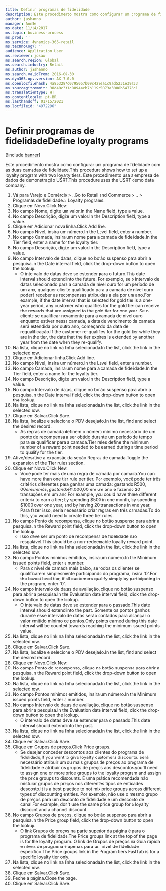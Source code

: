 ```yaml
---
title: Definir programas de fidelidade
description: Este procedimento mostra como configurar um programa de fidelidade com as duas camadas de fidelidade.
author: jashanno
manager: AnnBe
ms.date: 11/14/2017
ms.topic: business-process
ms.prod: ''
ms.service: dynamics-365-retail
ms.technology: ''
audience: Application User
ms.reviewer: josaw
ms.search.region: Global
ms.search.industry: Retail
ms.author: jashanno
ms.search.validFrom: 2016-06-30
ms.dyn365.ops.version: AX 7.0.0
ms.openlocfilehash: 4a853287c0795057b09c429ea1c9ad5231e39a33
ms.sourcegitcommit: 38d40c331c8894acb7b119c5073e3088b54776c1
ms.translationtype: HT
ms.contentlocale: pt-BR
ms.lasthandoff: 01/15/2021
ms.locfileid: "4972296"
---
```

# <a name="define-loyalty-programs"></a><span data-ttu-id="1dc7b-103">Definir programas de fidelidade</span><span class="sxs-lookup"><span data-stu-id="1dc7b-103">Define loyalty programs</span></span>

[!include [banner](../includes/banner.md)]

<span data-ttu-id="1dc7b-104">Este procedimento mostra como configurar um programa de fidelidade com as duas camadas de fidelidade.</span><span class="sxs-lookup"><span data-stu-id="1dc7b-104">This procedure shows how to set up a loyalty program with two loyalty tiers.</span></span> <span data-ttu-id="1dc7b-105">Este procedimento usa a empresa de dados de demonstração USRT.</span><span class="sxs-lookup"><span data-stu-id="1dc7b-105">This procedure uses the USRT demo data company.</span></span>

1. <span data-ttu-id="1dc7b-106">Vá para Varejo e Comércio > ..</span><span class="sxs-lookup"><span data-stu-id="1dc7b-106">Go to Retail and Commerce > ..</span></span> <span data-ttu-id="1dc7b-107">> Programas de fidelidade.</span><span class="sxs-lookup"><span data-stu-id="1dc7b-107">> Loyalty programs.</span></span>
2. <span data-ttu-id="1dc7b-108">Clique em Novo.</span><span class="sxs-lookup"><span data-stu-id="1dc7b-108">Click New.</span></span>
3. <span data-ttu-id="1dc7b-109">No campo Nome, digite um valor.</span><span class="sxs-lookup"><span data-stu-id="1dc7b-109">In the Name field, type a value.</span></span>
4. <span data-ttu-id="1dc7b-110">No campo Descrição, digite um valor.</span><span class="sxs-lookup"><span data-stu-id="1dc7b-110">In the Description field, type a value.</span></span>
5. <span data-ttu-id="1dc7b-111">Clique em Adicionar nova linha.</span><span class="sxs-lookup"><span data-stu-id="1dc7b-111">Click Add line.</span></span>
6. <span data-ttu-id="1dc7b-112">No campo Nível, insira um número.</span><span class="sxs-lookup"><span data-stu-id="1dc7b-112">In the Level field, enter a number.</span></span>
7. <span data-ttu-id="1dc7b-113">No campo Camada, insira um nome para a camada de fidelidade.</span><span class="sxs-lookup"><span data-stu-id="1dc7b-113">In the Tier field, enter a name for the loyalty tier.</span></span>
8. <span data-ttu-id="1dc7b-114">No campo Descrição, digite um valor.</span><span class="sxs-lookup"><span data-stu-id="1dc7b-114">In the Description field, type a value.</span></span>
9. <span data-ttu-id="1dc7b-115">No campo Intervalo de datas, clique no botão suspenso para abrir a pesquisa.</span><span class="sxs-lookup"><span data-stu-id="1dc7b-115">In the Date interval field, click the drop-down button to open the lookup.</span></span>
    * <span data-ttu-id="1dc7b-116">O intervalo de datas deve se estender para o futuro.</span><span class="sxs-lookup"><span data-stu-id="1dc7b-116">This date interval should extend into the future.</span></span> <span data-ttu-id="1dc7b-117">Por exemplo, se o intervalo de datas selecionado para a camada de nível ouro for um período de um ano, qualquer cliente qualificado para a camada de nível ouro poderá receber as recompensas atribuídas a ela por um ano.</span><span class="sxs-lookup"><span data-stu-id="1dc7b-117">For example, if the date interval that is selected for gold tier is a one-year period, any customer who qualifies for the gold tier can receive the rewards that are assigned to the gold tier for one year.</span></span> <span data-ttu-id="1dc7b-118">Se o cliente se qualificar novamente para a camada de nível ouro enquanto estiver nessa camada, a data de vencimento da camada será estendida por outro ano, começando da data de requalificação.</span><span class="sxs-lookup"><span data-stu-id="1dc7b-118">If the customer re-qualifies for the gold tier while they are in the tier, the date that the tier expires is extended by another year from the date when they re-qualify.</span></span>  
10. <span data-ttu-id="1dc7b-119">Na lista, clique no link na linha selecionada.</span><span class="sxs-lookup"><span data-stu-id="1dc7b-119">In the list, click the link in the selected row.</span></span>
11. <span data-ttu-id="1dc7b-120">Clique em Adicionar linha.</span><span class="sxs-lookup"><span data-stu-id="1dc7b-120">Click Add line.</span></span>
12. <span data-ttu-id="1dc7b-121">No campo Nível, insira um número.</span><span class="sxs-lookup"><span data-stu-id="1dc7b-121">In the Level field, enter a number.</span></span>
13. <span data-ttu-id="1dc7b-122">No campo Camada, insira um nome para a camada de fidelidade.</span><span class="sxs-lookup"><span data-stu-id="1dc7b-122">In the Tier field, enter a name for the loyalty tier.</span></span>
14. <span data-ttu-id="1dc7b-123">No campo Descrição, digite um valor.</span><span class="sxs-lookup"><span data-stu-id="1dc7b-123">In the Description field, type a value.</span></span>
15. <span data-ttu-id="1dc7b-124">No campo Intervalo de datas, clique no botão suspenso para abrir a pesquisa.</span><span class="sxs-lookup"><span data-stu-id="1dc7b-124">In the Date interval field, click the drop-down button to open the lookup.</span></span>
16. <span data-ttu-id="1dc7b-125">Na lista, clique no link na linha selecionada.</span><span class="sxs-lookup"><span data-stu-id="1dc7b-125">In the list, click the link in the selected row.</span></span>
17. <span data-ttu-id="1dc7b-126">Clique em Salvar.</span><span class="sxs-lookup"><span data-stu-id="1dc7b-126">Click Save.</span></span>
18. <span data-ttu-id="1dc7b-127">Na lista, localize e selecione o PDV desejado.</span><span class="sxs-lookup"><span data-stu-id="1dc7b-127">In the list, find and select the desired record.</span></span>
    * <span data-ttu-id="1dc7b-128">As regras de camada definem o número mínimo necessário de um ponto de recompensa a ser obtido durante um período de tempo para se qualificar para a camada.</span><span class="sxs-lookup"><span data-stu-id="1dc7b-128">Tier rules define the minimum number of a reward point needed to be earned during a time period to qualify for the tier.</span></span>  
19. <span data-ttu-id="1dc7b-129">Ative/desative a expansão da seção Regras de camada.</span><span class="sxs-lookup"><span data-stu-id="1dc7b-129">Toggle the expansion of the Tier rules section.</span></span>
20. <span data-ttu-id="1dc7b-130">Clique em Novo.</span><span class="sxs-lookup"><span data-stu-id="1dc7b-130">Click New.</span></span>
    * <span data-ttu-id="1dc7b-131">Você pode ter mais de uma regra de camada por camada.</span><span class="sxs-lookup"><span data-stu-id="1dc7b-131">You can have more than one tier rule per tier.</span></span> <span data-ttu-id="1dc7b-132">Por exemplo, você pode ter três critérios diferentes para ganhar uma camada: gastando R$500,00 em um mês, gastando R$1.000,00 em um ano e fazendo 20 transações em um ano.</span><span class="sxs-lookup"><span data-stu-id="1dc7b-132">For example, you could have three different criteria to earn a tier; by spending $500 in one month, by spending $1000 over one year, and by having 20 transactions in one year.</span></span> <span data-ttu-id="1dc7b-133">Para fazer isso, seria necessário criar regras em três camadas.</span><span class="sxs-lookup"><span data-stu-id="1dc7b-133">To do this, you would need to create three tier rules.</span></span>  
21. <span data-ttu-id="1dc7b-134">No campo Ponto de recompensa, clique no botão suspenso para abrir a pesquisa.</span><span class="sxs-lookup"><span data-stu-id="1dc7b-134">In the Reward point field, click the drop-down button to open the lookup.</span></span>
    * <span data-ttu-id="1dc7b-135">Isso deve ser um ponto de recompensa de fidelidade não resgatável.</span><span class="sxs-lookup"><span data-stu-id="1dc7b-135">This should be a non-redeemable loyalty reward point.</span></span>  
22. <span data-ttu-id="1dc7b-136">Na lista, clique no link na linha selecionada.</span><span class="sxs-lookup"><span data-stu-id="1dc7b-136">In the list, click the link in the selected row.</span></span>
23. <span data-ttu-id="1dc7b-137">No campo Pontos mínimos emitidos, insira um número.</span><span class="sxs-lookup"><span data-stu-id="1dc7b-137">In the Minimum issued points field, enter a number.</span></span>
    * <span data-ttu-id="1dc7b-138">Para o nível de camada mais baixo, se todos os clientes se qualificarem simplesmente participando do programa, insira '0'.</span><span class="sxs-lookup"><span data-stu-id="1dc7b-138">For the lowest level tier, if all customers qualify simply by participating in the program, enter '0'.</span></span>  
24. <span data-ttu-id="1dc7b-139">No campo Intervalo de datas de avaliação, clique no botão suspenso para abrir a pesquisa.</span><span class="sxs-lookup"><span data-stu-id="1dc7b-139">In the Evaluation date interval field, click the drop-down button to open the lookup.</span></span>
    * <span data-ttu-id="1dc7b-140">O intervalo de datas deve se estender para o passado.</span><span class="sxs-lookup"><span data-stu-id="1dc7b-140">This date interval should extend into the past.</span></span> <span data-ttu-id="1dc7b-141">Somente os pontos ganhos durante esse intervalo de datas serão contados para alcançar o valor emitido mínimo de pontos.</span><span class="sxs-lookup"><span data-stu-id="1dc7b-141">Only points earned during this date interval will be counted towards reaching the minimum issued points value.</span></span>  
25. <span data-ttu-id="1dc7b-142">Na lista, clique no link na linha selecionada.</span><span class="sxs-lookup"><span data-stu-id="1dc7b-142">In the list, click the link in the selected row.</span></span>
26. <span data-ttu-id="1dc7b-143">Clique em Salvar.</span><span class="sxs-lookup"><span data-stu-id="1dc7b-143">Click Save.</span></span>
27. <span data-ttu-id="1dc7b-144">Na lista, localize e selecione o PDV desejado.</span><span class="sxs-lookup"><span data-stu-id="1dc7b-144">In the list, find and select the desired record.</span></span>
28. <span data-ttu-id="1dc7b-145">Clique em Novo.</span><span class="sxs-lookup"><span data-stu-id="1dc7b-145">Click New.</span></span>
29. <span data-ttu-id="1dc7b-146">No campo Ponto de recompensa, clique no botão suspenso para abrir a pesquisa.</span><span class="sxs-lookup"><span data-stu-id="1dc7b-146">In the Reward point field, click the drop-down button to open the lookup.</span></span>
30. <span data-ttu-id="1dc7b-147">Na lista, clique no link na linha selecionada.</span><span class="sxs-lookup"><span data-stu-id="1dc7b-147">In the list, click the link in the selected row.</span></span>
31. <span data-ttu-id="1dc7b-148">No campo Pontos mínimos emitidos, insira um número.</span><span class="sxs-lookup"><span data-stu-id="1dc7b-148">In the Minimum issued points field, enter a number.</span></span>
32. <span data-ttu-id="1dc7b-149">No campo Intervalo de datas de avaliação, clique no botão suspenso para abrir a pesquisa.</span><span class="sxs-lookup"><span data-stu-id="1dc7b-149">In the Evaluation date interval field, click the drop-down button to open the lookup.</span></span>
    * <span data-ttu-id="1dc7b-150">O intervalo de datas deve se estender para o passado.</span><span class="sxs-lookup"><span data-stu-id="1dc7b-150">This date interval should extend into the past.</span></span>  
33. <span data-ttu-id="1dc7b-151">Na lista, clique no link na linha selecionada.</span><span class="sxs-lookup"><span data-stu-id="1dc7b-151">In the list, click the link in the selected row.</span></span>
34. <span data-ttu-id="1dc7b-152">Clique em Salvar.</span><span class="sxs-lookup"><span data-stu-id="1dc7b-152">Click Save.</span></span>
35. <span data-ttu-id="1dc7b-153">Clique em Grupos de preços.</span><span class="sxs-lookup"><span data-stu-id="1dc7b-153">Click Price groups.</span></span>
    * <span data-ttu-id="1dc7b-154">Se desejar conceder descontos aos clientes do programa de fidelidade,</span><span class="sxs-lookup"><span data-stu-id="1dc7b-154">If you want to give loyalty customers discounts.</span></span> <span data-ttu-id="1dc7b-155">será necessário atribuir um ou mais grupos de preços ao programa de fidelidade e atribuir os grupos de preços aos descontos.</span><span class="sxs-lookup"><span data-stu-id="1dc7b-155">you'll need to assign one or more price groups to the loyalty program and assign the price groups to discounts.</span></span> <span data-ttu-id="1dc7b-156">É uma prática recomendada não misturar grupos de preços nos diferentes tipos de entidades desconto.</span><span class="sxs-lookup"><span data-stu-id="1dc7b-156">It is a best practice to not mix price groups across different types of discounting entities.</span></span>  <span data-ttu-id="1dc7b-157">Por exemplo, não use o mesmo grupo de preços para um desconto de fidelidade e um desconto de canal.</span><span class="sxs-lookup"><span data-stu-id="1dc7b-157">For example, don't use the same price group for a loyalty discount and a channel discount.</span></span>  
36. <span data-ttu-id="1dc7b-158">No campo Grupos de preços, clique no botão suspenso para abrir a pesquisa.</span><span class="sxs-lookup"><span data-stu-id="1dc7b-158">In the Price group field, click the drop-down button to open the lookup.</span></span>
    * <span data-ttu-id="1dc7b-159">O link Grupos de preços na parte superior da página é para o programa de fidelidade.</span><span class="sxs-lookup"><span data-stu-id="1dc7b-159">The Price groups link at the top of the page is for the loyalty program.</span></span> <span data-ttu-id="1dc7b-160">O link de Grupos de preços na Guia rápida e níveis de programa é apenas para um nível de fidelidade específico.</span><span class="sxs-lookup"><span data-stu-id="1dc7b-160">The Price groups link in the Program tiers FastTab is for a specific loyalty tier only.</span></span>  
37. <span data-ttu-id="1dc7b-161">Na lista, clique no link na linha selecionada.</span><span class="sxs-lookup"><span data-stu-id="1dc7b-161">In the list, click the link in the selected row.</span></span>
38. <span data-ttu-id="1dc7b-162">Clique em Salvar.</span><span class="sxs-lookup"><span data-stu-id="1dc7b-162">Click Save.</span></span>
39. <span data-ttu-id="1dc7b-163">Feche a página.</span><span class="sxs-lookup"><span data-stu-id="1dc7b-163">Close the page.</span></span>
40. <span data-ttu-id="1dc7b-164">Clique em Salvar.</span><span class="sxs-lookup"><span data-stu-id="1dc7b-164">Click Save.</span></span>

